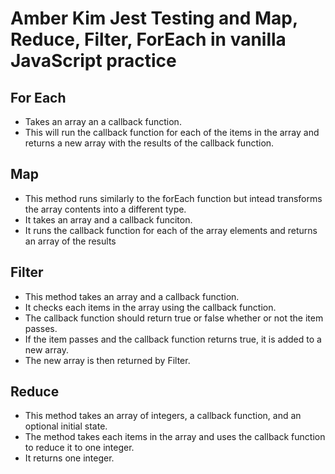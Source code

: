 # Amber Kim Jest Testing and Map, Reduce, Filter, ForEach in vanilla JavaScript practice

## For Each
* Takes an array an a callback function.
* This will run the callback function for each of the items in the array and returns a new array with the results of the callback function.

## Map
* This method runs similarly to the forEach function but intead transforms the array contents into a different type.
* It takes an array and a callback funciton.
* It runs the callback function for each of the array elements and returns an array of the results

## Filter
* This method takes an array and a callback function.
* It checks each items in the array using the callback function.
* The callback function should return true or false whether or not the item passes.
* If the item passes and the callback function returns true, it is added to a new array.
* The new array is then returned by Filter.

## Reduce
* This method takes an array of integers, a callback function, and an optional initial state.
* The method takes each items in the array and uses the callback function to reduce it to one integer.
* It returns one integer.